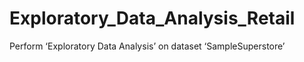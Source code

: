 # Exploratory_Data_Analysis_Retail
Perform ‘Exploratory Data Analysis’ on dataset ‘SampleSuperstore’
